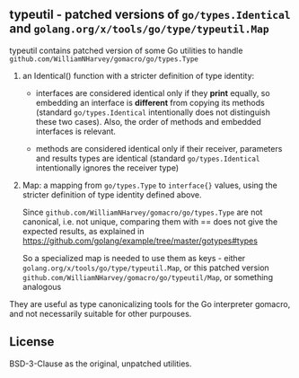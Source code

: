 ## typeutil - patched versions of `go/types.Identical` and `golang.org/x/tools/go/type/typeutil.Map`

typeutil contains patched version of some Go utilities to handle `github.com/WilliamNHarvey/gomacro/go/types.Type`

1. an Identical() function with a stricter definition of type identity:

   * interfaces are considered identical only if they **print** equally,
     so embedding an interface is **different** from copying its methods
     (standard `go/types.Identical` intentionally does not distinguish
     these two cases). Also, the order of methods and embedded interfaces
	 is relevant.

   * methods are considered identical only if their receiver, parameters
     and results types are identical (standard `go/types.Identical`
     intentionally ignores the receiver type)

2. Map: a mapping from `go/types.Type` to `interface{}` values,
   using the stricter definition of type identity defined above.

   Since `github.com/WilliamNHarvey/gomacro/go/types.Type` are not canonical,
   i.e. not unique, comparing them with == does not give the expected results,
   as explained in https://github.com/golang/example/tree/master/gotypes#types

   So a specialized map is needed to use them as keys - either
   `golang.org/x/tools/go/type/typeutil.Map`, or this patched version
   `github.com/WilliamNHarvey/gomacro/go/typeutil/Map`, or something analogous

They are useful as type canonicalizing tools for the Go interpreter gomacro,
and not necessarily suitable for other purpouses.

## License

BSD-3-Clause as the original, unpatched utilities.

